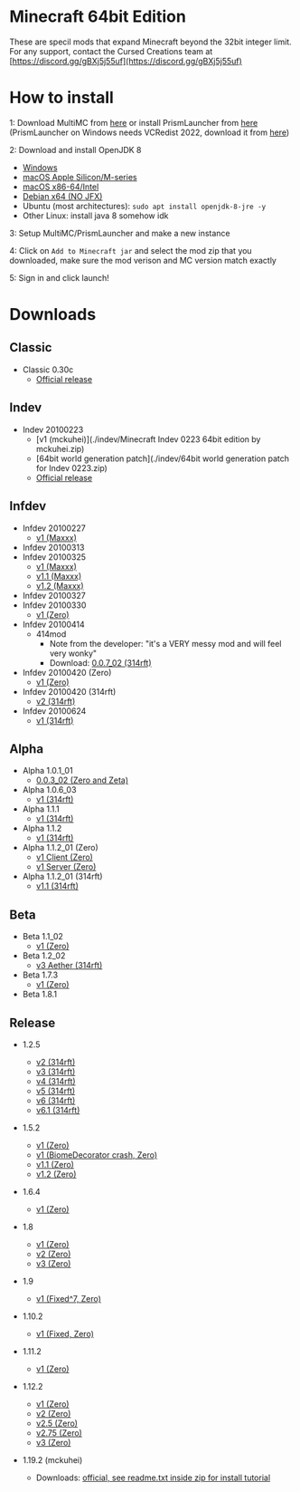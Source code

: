 # Minecraft 64bit Edition
These are specil mods that expand Minecraft beyond the 32bit integer limit.
For any support, contact the Cursed Creations team at [https://discord.gg/gBXj5j55uf](https://discord.gg/gBXj5j55uf)

# How to install
1: Download MultiMC from [here](https://multimc.org/) or install PrismLauncher from [here](https://prismlauncher.org/download/) (PrismLauncher on Windows needs VCRedist 2022, download it from [here](https://aka.ms/vs/17/release/vc_redist.x64.exe))

2: Download and install OpenJDK 8
- [Windows](https://github.com/adoptium/temurin8-binaries/releases/download/jdk8u362-b09/OpenJDK8U-jre_x64_windows_hotspot_8u362b09.msi)
- [macOS Apple Silicon/M-series](https://cdn.azul.com/zulu/bin/zulu8.52.0.23-ca-fx-jre8.0.282-macosx_aarch64.dmg)
- [macOS x86-64/Intel](https://github.com/adoptium/temurin8-binaries/releases/download/jdk8u362-b09/OpenJDK8U-jre_x64_mac_hotspot_8u362b09.pkg)
- [Debian x64 (NO JFX)](https://cdn.azul.com/zulu/bin/zulu8.68.0.21-ca-jre8.0.362-linux_amd64.deb)
- Ubuntu (most architectures): `sudo apt install openjdk-8-jre -y`
- Other Linux: install java 8 somehow idk

3: Setup MultiMC/PrismLauncher and make a new instance

4: Click on `Add to Minecraft jar` and select the mod zip that you downloaded, make sure the mod verison and MC version match exactly

5: Sign in and click launch!

# Downloads

## Classic

- Classic 0.30c
  - [Official release](http://mckuhei.mcmodule.org/MinecraftHacks/64bit/unsupported/Classic/)

## Indev

- Indev 20100223
  - [v1 (mckuhei)](./indev/Minecraft Indev 0223 64bit edition by mckuhei.zip)
  - [64bit world generation patch](./indev/64bit world generation patch for Indev 0223.zip)
  - [Official release](http://mckuhei.mcmodule.org/MinecraftHacks/64bit/unsupported/Indev/)

## Infdev
- Infdev 20100227
    - [v1 (Maxxx)](https://soldev69.github.io/zeblog/downloads/mods/64bit-coordinates/infdev/inf-20100227/minecraft-inf-20100227-v1-maxxx.zip)
- Infdev 20100313
- Infdev 20100325
    - [v1 (Maxxx)](https://soldev69.github.io/zeblog/downloads/mods/64bit-coordinates/infdev/inf-20100325/minecraft-inf-20100325-v1-maxxx.zip)
    - [v1.1 (Maxxx)](https://soldev69.github.io/zeblog/downloads/mods/64bit-coordinates/infdev/inf-20100325/minecraft-inf-20100325-v1.1-maxxx.zip)
	- [v1.2 (Maxxx)](https://soldev69.github.io/zeblog/downloads/mods/64bit-coordinates/infdev/inf-20100325/minecraft-inf-20100325-v1.2-maxxx.zip)
- Infdev 20100327
- Infdev 20100330
    - [v1 (Zero)](https://soldev69.github.io/zeblog/downloads/mods/64bit-coordinates/infdev/inf-20100330/minecraft-inf-20100330-v1-zero.zip)
- Infdev 20100414
    - 414mod
        - Note from the developer: "it's a VERY messy mod and will feel very wonky"
        - Download: [0.0.7_02 (314rft)](https://soldev69.github.io/zeblog/downloads/mods/64bit-coordinates/infdev/inf-20100414_414mod/0.0.7_02-modzip.zip)
- Infdev 20100420 (Zero)
    - [v1 (Zero)](https://soldev69.github.io/zeblog/downloads/mods/64bit-coordinates/infdev/inf-20100420/minecraft-inf-20100420-v1-zero.zip)
- Infdev 20100420 (314rft)
    - [v2 (314rft)](https://soldev69.github.io/zeblog/downloads/mods/64bit-coordinates/infdev/inf-20100420/minecraft_inf-20100420_64bit_v2_314rft.zip)
- Infdev 20100624
    - [v1 (314rft)](https://soldev69.github.io/zeblog/downloads/mods/64bit-coordinates/infdev/inf-x/minecraft_inf-20100624_64bit_v1_314rft.zip)

## Alpha
- Alpha 1.0.1_01
    - [0.0.3_02 (Zero and Zeta)](https://soldev69.github.io/zeblog/downloads/mods/64bit-coordinates/alpha/a1.0.1_01/minecraft-a1.0.1_01-64bit_v0.0.3_02-zero-and-zeta.zip)
- Alpha 1.0.6_03
    - [v1 (314rft)](https://soldev69.github.io/zeblog/downloads/mods/64bit-coordinates/alpha/a1.0.6_03/minecraft_a1.0.6_03_64bit_v1_314rft.zip)
- Alpha 1.1.1
    - [v1 (314rft)](https://soldev69.github.io/zeblog/downloads/mods/64bit-coordinates/alpha/a1.1.1/minecraft_a111_64bit_v1_314rft.zip)
- Alpha 1.1.2
    - [v1 (314rft)](https://soldev69.github.io/zeblog/downloads/mods/64bit-coordinates/alpha/a1.1.2/minecraft_a112_64bit_v1_314rft.zip)
- Alpha 1.1.2_01 (Zero)
    - [v1 Client (Zero)](https://soldev69.github.io/zeblog/downloads/mods/64bit-coordinates/alpha/a1.1.2_01/minecraft-a1.1.2_01-v1-zero.zip)
    - [v1 Server (Zero)](https://soldev69.github.io/zeblog/downloads/mods/64bit-coordinates/alpha/a1.1.2_01/minecraft_server-a1.1.2_01-v1-zero.zip)
- Alpha 1.1.2_01 (314rft)
    - [v1.1 (314rft)](https://soldev69.github.io/zeblog/downloads/mods/64bit-coordinates/alpha/a1.1.2_01/minecraft_a1.1.2_01_64bit_v1.1_314rft.zip)

## Beta
- Beta 1.1_02
    - [v1 (Zero)](https://soldev69.github.io/zeblog/downloads/mods/64bit-coordinates/beta/b1.1_02/minecraft-b1.1_02-v1-zero.zip)
- Beta 1.2_02
    - [v3 Aether (314rft)](https://soldev69.github.io/zeblog/downloads/mods/64bit-coordinates/beta/b1.2_02/minecraft_b1.2_02_64bit_aether_v3_314rft.zip)
- Beta 1.7.3
    - [v1 (Zero)](https://soldev69.github.io/zeblog/downloads/mods/64bit-coordinates/beta/b1.7.3/minecraft-b1.7.3-v1-zero.zip)
- Beta 1.8.1

## Release
- 1.2.5
    - [v2 (314rft)](https://soldev69.github.io/zeblog/downloads/mods/64bit-coordinates/release/1.2.5/1_2_5_64bitcoords_v2.zip)
    - [v3 (314rft)](https://soldev69.github.io/zeblog/downloads/mods/64bit-coordinates/release/1.2.5/1_2_5_64bitcoords_v3.zip)
    - [v4 (314rft)](https://soldev69.github.io/zeblog/downloads/mods/64bit-coordinates/release/1.2.5/1_2_5_64bitcoords_v4.zip)
    - [v5 (314rft)](https://soldev69.github.io/zeblog/downloads/mods/64bit-coordinates/release/1.2.5/1_2_5_64bitcoords_v5.zip)
    - [v6 (314rft)](https://soldev69.github.io/zeblog/downloads/mods/64bit-coordinates/release/1.2.5/1_2_5_64bitcoords_v6.zip)
    - [v6.1 (314rft)](https://soldev69.github.io/zeblog/downloads/mods/64bit-coordinates/release/1.2.5/1_2_5_64bitcoords_v6_1.zip)

- 1.5.2
    - [v1 (Zero)](https://soldev69.github.io/zeblog/downloads/mods/64bit-coordinates/release/1.5.2/minecraft-1.5.2-64bit-v1-zero.zip)
    - [v1 (BiomeDecorator crash, Zero)](https://soldev69.github.io/zeblog/downloads/mods/64bit-coordinates/release/1.5.2/minecraft-1.5.2-64bit-v1-biomedecorator-crash-zero.zip)
    - [v1.1 (Zero)](https://soldev69.github.io/zeblog/downloads/mods/64bit-coordinates/release/1.5.2/minecraft-1.5.2-64bit-v1.1-zero.zip)
    - [v1.2 (Zero)](https://soldev69.github.io/zeblog/downloads/mods/64bit-coordinates/release/1.5.2/minecraft-1.5.2-64bit-v1.2-zero.zip)

- 1.6.4
    - [v1 (Zero)](https://soldev69.github.io/zeblog/downloads/mods/64bit-coordinates/release/1.6.4/minecraft-1.6.4-64bit-v1-zero.zip)

- 1.8
    - [v1 (Zero)](https://soldev69.github.io/zeblog/downloads/mods/64bit-coordinates/release/1.8/minecraft-1.8-64bit-v1-zero.zip)
    - [v2 (Zero)](https://soldev69.github.io/zeblog/downloads/mods/64bit-coordinates/release/1.8/minecraft-1.8-64bit-v2-zero.zip)
    - [v3 (Zero)](https://soldev69.github.io/zeblog/downloads/mods/64bit-coordinates/release/1.8/minecraft-1.8-64bit-v3-zero.zip)

- 1.9
    - [v1 (Fixed^7, Zero)](https://soldev69.github.io/zeblog/downloads/mods/64bit-coordinates/release/1.9/minecraft-1.9-64bit-v1-fixed-fixed-fixed-fixed-fixed-fixed-fixed-zero.zip)

- 1.10.2
    - [v1 (Fixed, Zero)](https://soldev69.github.io/zeblog/downloads/mods/64bit-coordinates/release/1.10.2/minecraft-1.10.2-64bit-v1-zero-fixed.zip)

- 1.11.2
    - [v1 (Zero)](https://soldev69.github.io/zeblog/downloads/mods/64bit-coordinates/release/1.11.2/minecraft-1.11.2-64bit-v1-zero.zip)

- 1.12.2
    - [v1 (Zero)](https://soldev69.github.io/zeblog/downloads/mods/64bit-coordinates/release/1.12.2/minecraft1.12.2-64bit-V1.zip)
    - [v2 (Zero)](https://soldev69.github.io/zeblog/downloads/mods/64bit-coordinates/release/1.12.2/minecraft1.12.2-64-bit-V2.zip)
    - [v2.5 (Zero)](https://soldev69.github.io/zeblog/downloads/mods/64bit-coordinates/release/1.12.2/minecraft-1.12.2-64bit-v2.5-zero.zip)
    - [v2.75 (Zero)](https://soldev69.github.io/zeblog/downloads/mods/64bit-coordinates/release/1.12.2/minecraft-1.12.2-64bit-v2.75.zip)
    - [v3 (Zero)](https://soldev69.github.io/zeblog/downloads/mods/64bit-coordinates/release/1.12.2/minecraft-1.12.2-64bit-v3.zip)
- 1.19.2 (mckuhei)
    - Downloads: [official, see readme.txt inside zip for install tutorial](http://mckuhei.mcmodule.org/MinecraftHacks/64bit/1.19.2/)